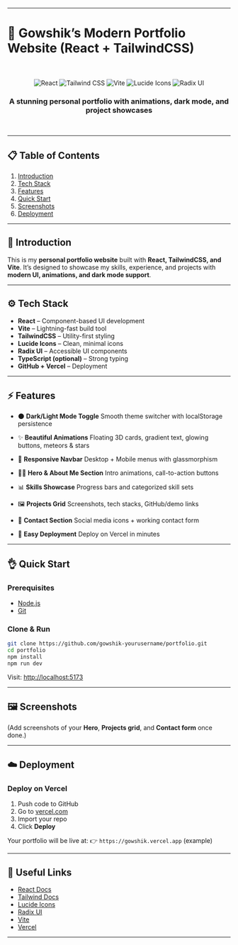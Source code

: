 
---

# 🌟 Gowshik’s Modern Portfolio Website (React + TailwindCSS)

<div align="center">
  <br />
  <a href="https://github.com/Gowshik-Portfolio" target="_blank">
  </a>
  <br />
  <div>
    <img src="https://img.shields.io/badge/-React-61DAFB?style=for-the-badge&logo=react&logoColor=black" alt="React" />
    <img src="https://img.shields.io/badge/-TailwindCSS-06B6D4?style=for-the-badge&logo=tailwindcss" alt="Tailwind CSS" />
    <img src="https://img.shields.io/badge/-Vite-646CFF?style=for-the-badge&logo=vite&logoColor=white" alt="Vite" />
    <img src="https://img.shields.io/badge/-Lucide Icons-FD4D4D?style=for-the-badge&logo=lucide" alt="Lucide Icons" />
    <img src="https://img.shields.io/badge/-Radix UI-9D4EDD?style=for-the-badge&logo=data:image/svg+xml;base64..." alt="Radix UI" />
  </div>
  <h3 align="center">A stunning personal portfolio with animations, dark mode, and project showcases</h3>
  <br />
</div>

---

## 📋 Table of Contents

1. [Introduction](#-introduction)
2. [Tech Stack](#-tech-stack)
3. [Features](#-features)
4. [Quick Start](#-quick-start)
5. [Screenshots](#-screenshots)
6. [Deployment](#-deployment)

---

## 🚀 Introduction

This is my **personal portfolio website** built with **React, TailwindCSS, and Vite**.
It’s designed to showcase my skills, experience, and projects with **modern UI, animations, and dark mode support**.


---

## ⚙️ Tech Stack

* **React** – Component-based UI development
* **Vite** – Lightning-fast build tool
* **TailwindCSS** – Utility-first styling
* **Lucide Icons** – Clean, minimal icons
* **Radix UI** – Accessible UI components
* **TypeScript (optional)** – Strong typing
* **GitHub + Vercel** – Deployment

---

## ⚡️ Features

* 🌑 **Dark/Light Mode Toggle**
  Smooth theme switcher with localStorage persistence

* ✨ **Beautiful Animations**
  Floating 3D cards, gradient text, glowing buttons, meteors & stars

* 📱 **Responsive Navbar**
  Desktop + Mobile menus with glassmorphism

* 👨‍💻 **Hero & About Me Section**
  Intro animations, call-to-action buttons

* 📊 **Skills Showcase**
  Progress bars and categorized skill sets

* 🖼️ **Projects Grid**
  Screenshots, tech stacks, GitHub/demo links

* 📩 **Contact Section**
  Social media icons + working contact form

* 🚀 **Easy Deployment**
  Deploy on Vercel in minutes

---

## 👌 Quick Start

### Prerequisites

* [Node.js](https://nodejs.org/)
* [Git](https://git-scm.com/)

### Clone & Run

```bash
git clone https://github.com/gowshik-yourusername/portfolio.git
cd portfolio
npm install
npm run dev
```

Visit: [http://localhost:5173](http://localhost:5173)

---

## 🖼️ Screenshots

(Add screenshots of your **Hero**, **Projects grid**, and **Contact form** once done.)

---

## ☁️ Deployment

### Deploy on Vercel

1. Push code to GitHub
2. Go to [vercel.com](https://vercel.com)
3. Import your repo
4. Click **Deploy**

Your portfolio will be live at:
👉 `https://gowshik.vercel.app` (example)

---

## 🔗 Useful Links

* [React Docs](https://reactjs.org/)
* [Tailwind Docs](https://tailwindcss.com/)
* [Lucide Icons](https://lucide.dev/)
* [Radix UI](https://www.radix-ui.com/)
* [Vite](https://vitejs.dev/)
* [Vercel](https://vercel.com/)

---